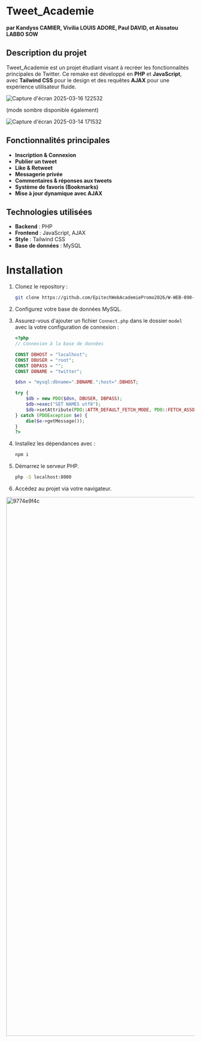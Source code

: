 # Tweet\_Academie

**par Kandyss CAMIER, Vivilia LOUIS ADORE, Paul DAVID, et Aissatou LABBO SOW**

&#x20;

## Description du projet

Tweet\_Academie est un projet étudiant visant à recréer les fonctionnalités principales de Twitter. Ce remake est développé en **PHP** et **JavaScript**, avec **Tailwind CSS** pour le design et des requêtes **AJAX** pour une expérience utilisateur fluide.

![Capture d'écran 2025-03-16 122532](https://github.com/user-attachments/assets/9ef2bf92-7656-493f-8297-bc0a2346858b)

(mode sombre disponible également)

![Capture d'écran 2025-03-14 171532](https://github.com/user-attachments/assets/247b23a2-1285-4584-8ed8-ce320ce2ee79)

## Fonctionnalités principales

- **Inscription & Connexion**
- **Publier un tweet**
- **Like & Retweet**
- **Messagerie privée**
- **Commentaires & réponses aux tweets**
- **Système de favoris (Bookmarks)**
- **Mise à jour dynamique avec AJAX**

## Technologies utilisées

- **Backend** : PHP
- **Frontend** : JavaScript, AJAX
- **Style** : Tailwind CSS
- **Base de données** : MySQL

# Installation

1. Clonez le repository :
   ```bash
   git clone https://github.com/EpitechWebAcademiePromo2026/W-WEB-090-PAR-1-1-academie-vivilia.louis-adore.git
   ```
2. Configurez votre base de données MySQL.
3. Assurez-vous d'ajouter un fichier `Connect.php` dans le dossier `model` avec la votre configuration de connexion :
   
   ```php
   <?php 
   // Connexion à la base de données

   CONST DBHOST = "localhost";
   CONST DBUSER = "root";
   CONST DBPASS = "";
   CONST DBNAME = "twitter";

   $dsn = "mysql:dbname=".DBNAME.";host=".DBHOST;

   try {
       $db = new PDO($dsn, DBUSER, DBPASS);
       $db->exec("SET NAMES utf8");
       $db->setAttribute(PDO::ATTR_DEFAULT_FETCH_MODE, PDO::FETCH_ASSOC); // Définit le fetch par défaut en tableau associatif
   } catch (PDOException $e) {
       die($e->getMessage());
   }
   ?>
   ```

4. Installez les dépendances avec :
   ```bash
   npm i
   ```

5. Démarrez le serveur PHP.
   ```bash
   php -S localhost:8000
   ```
6. Accédez au projet via votre navigateur.


<img width="1435" alt="9774e9f4c" src="https://github.com/user-attachments/assets/1845881e-9800-4a62-a6d6-30f573c80d91" />



